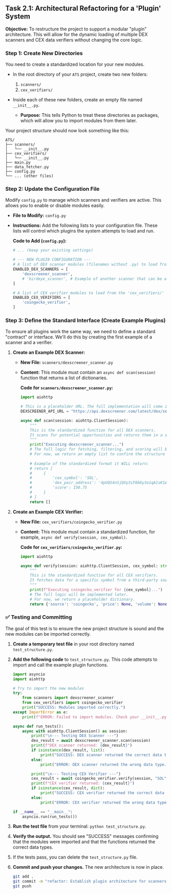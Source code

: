 
## **Task 2.1: Architectural Refactoring for a 'Plugin' System**

**Objective:** To restructure the project to support a modular "plugin" architecture. This will allow for the dynamic loading of multiple DEX scanners and CEX data verifiers without changing the core logic.

### **Step 1: Create New Directories**

You need to create a standardized location for your new modules.

  * In the root directory of your `ATS` project, create two new folders:

    1.  `scanners/`
    2.  `cex_verifiers/`

  * Inside each of these new folders, create an empty file named `__init__.py`.

      * **Purpose:** This tells Python to treat these directories as packages, which will allow you to import modules from them later.

Your project structure should now look something like this:

```
ATS/
├── scanners/
│   └── __init__.py
├── cex_verifiers/
│   └── __init__.py
├── main.py
├── data_fetcher.py
├── config.py
└── ... (other files)
```

### **Step 2: Update the Configuration File**

Modify `config.py` to manage which scanners and verifiers are active. This allows you to enable or disable modules easily.

  * **File to Modify:** `config.py`

  * **Instructions:** Add the following lists to your configuration file. These lists will control which plugins the system attempts to load and run.

    **Code to Add (`config.py`):**

    ```python
    # ... (keep your existing settings)

    # --- NEW PLUGIN CONFIGURATION ---
    # A list of DEX scanner modules (filenames without .py) to load from the 'scanners/' directory.
    ENABLED_DEX_SCANNERS = [
        'dexscreener_scanner',
        # 'birdeye_scanner', # Example of another scanner that can be added later
    ]

    # A list of CEX verifier modules to load from the 'cex_verifiers/' directory.
    ENABLED_CEX_VERIFIERS = [
        'coingecko_verifier',
    ]
    ```

### **Step 3: Define the Standard Interface (Create Example Plugins)**

To ensure all plugins work the same way, we need to define a standard "contract" or interface. We'll do this by creating the first example of a scanner and a verifier.

1.  **Create an Example DEX Scanner:**

      * **New File:** `scanners/dexscreener_scanner.py`

      * **Content:** This module must contain an `async def scan(session)` function that returns a list of dictionaries.

        **Code for `scanners/dexscreener_scanner.py`:**

        ```python
        import aiohttp

        # This is a placeholder URL. The full implementation will come in Task 2.2
        DEXSCREENER_API_URL = "https://api.dexscreener.com/latest/dex/search?q=solana%20usd"

        async def scan(session: aiohttp.ClientSession):
            """
            This is the standardized function for all DEX scanners.
            It scans for potential opportunities and returns them in a standardized format.
            """
            print("Executing dexscreener_scanner...")
            # The full logic for fetching, filtering, and scoring will be implemented in the next phase.
            # For now, we return an empty list to confirm the structure works.
            
            # Example of the standardized format it WILL return:
            # return [
            #     {
            #         'cex_symbol': 'SOL',
            #         'dex_pair_address': '4pUQS4nSjQXy3iF8b6y3o1qA1sK1e2f3g4h5j6',
            #         'score': 150.75
            #     }
            # ]
            return []
        ```

2.  **Create an Example CEX Verifier:**

      * **New File:** `cex_verifiers/coingecko_verifier.py`

      * **Content:** This module must contain a standardized function, for example, `async def verify(session, cex_symbol)`.

        **Code for `cex_verifiers/coingecko_verifier.py`:**

        ```python
        import aiohttp

        async def verify(session: aiohttp.ClientSession, cex_symbol: str):
            """
            This is the standardized function for all CEX verifiers.
            It fetches data for a specific symbol from a third-party source to verify the primary CEX API data.
            """
            print(f"Executing coingecko_verifier for {cex_symbol}...")
            # The full logic will be implemented later.
            # For now, we return a placeholder dictionary.
            return {'source': 'coingecko', 'price': None, 'volume': None}
        ```

### **✅ Testing and Committing**

The goal of this test is to ensure the new project structure is sound and the new modules can be imported correctly.

1.  **Create a temporary test file** in your root directory named `test_structure.py`.

2.  **Add the following code** to `test_structure.py`. This code attempts to import and call the example plugin functions.

    ```python
    import asyncio
    import aiohttp

    # Try to import the new modules
    try:
        from scanners import dexscreener_scanner
        from cex_verifiers import coingecko_verifier
        print("SUCCESS: Modules imported correctly.")
    except ImportError as e:
        print(f"ERROR: Failed to import modules. Check your __init__.py files. Details: {e}")

    async def run_tests():
        async with aiohttp.ClientSession() as session:
            print("\n--- Testing DEX Scanner ---")
            dex_result = await dexscreener_scanner.scan(session)
            print(f"DEX scanner returned: {dex_result}")
            if isinstance(dex_result, list):
                print("SUCCESS: DEX scanner returned the correct data type (list).")
            else:
                print("ERROR: DEX scanner returned the wrong data type.")

            print("\n--- Testing CEX Verifier ---")
            cex_result = await coingecko_verifier.verify(session, "SOL")
            print(f"CEX verifier returned: {cex_result}")
            if isinstance(cex_result, dict):
                print("SUCCESS: CEX verifier returned the correct data type (dict).")
            else:
                print("ERROR: CEX verifier returned the wrong data type.")

    if __name__ == "__main__":
        asyncio.run(run_tests())
    ```

3.  **Run the test file** from your terminal: `python test_structure.py`.

4.  **Verify the output.** You should see "SUCCESS" messages confirming that the modules were imported and that the functions returned the correct data types.

5.  If the tests pass, you can delete the `test_structure.py` file.

6.  **Commit and push your changes.** The new architecture is now in place.

    ```bash
    git add .
    git commit -m "refactor: Establish plugin architecture for scanners and verifiers"
    git push
    ```